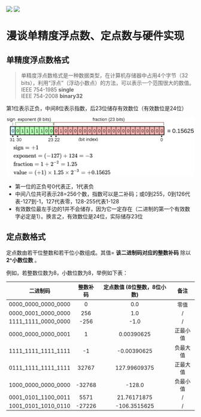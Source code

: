 <img src='https://img.shields.io/badge/SPEC-IEEE_754-green.svg'> <img src='https://img.shields.io/badge/语言-systemverilog_(IEEE1800_2005)-CAD09D.svg'> 

# 漫谈单精度浮点数、定点数与硬件实现

## 单精度浮点数格式

> 单精度浮点数格式是一种数据类型，在计算机存储器中占用4个字节（32 bits），利用“浮点”（浮动小数点）的方法，可以表示一个范围很大的数值。<br>
> IEEE 754-1985 **single**<br>
> IEEE 754-2008 **binary32**

第1位表示正负，中间8位表示指数，后23位储存有效数位（有效数位是24位）

<img src='./images/single.png'>

* 第一位的正负号0代表正，1代表负
* 中间八位共可表示28=256个数，指数可以是二补码；或0到255，0到126代表-127到-1，127代表零，128-255代表1-128
* 有效数位最左手边的1并不会储存，因为它一定存在（二进制的第一个有效数字必定是1）。换言之，有效数位是24位，实际储存23位

## 定点数格式

定点数由若干位整数和若干位小数组成。其值= **该二进制码对应的整数补码** 除以 **2^小数位数** 。

例如，若整数位数为8，小数位数为8，举例如下表：

|     二进制码     | 整数补码 | 定点数值 (8位整数，8位小数) |   备注   |
| :--------------: | :------: | :-------------------------: | :------: |
| 0000_0000_0000_0000 |    0    |             0.0             |   零值   |
| 0000_0001_0000_0000 |   256   |             1.0             |    /    |
| 1111_1111_0000_0000 |   -256   |            -1.0            |    /    |
| 0000_0000_0000_0001 |    1    |         0.00390625         | 正最小值 |
| 1111_1111_1111_1111 |    -1    |         -0.00390625         | 负最大值 |
| 0111_1111_1111_1111 |  32767  |        127.99609375        | 正最大值 |
| 1000_0000_0000_0000 |  -32768  |           -128.0           | 负最小值 |
| 0001_0101_1100_0011 |   5571   |         21.76171875         |    /    |
| 1001_0101_1010_0110 |  -27226  |        -106.3515625        |    /    |

<!-- ## Verilog-FixedPoint

SystemVerilog 定点数库

* 可定制整数位宽和小数位宽。
* **运算** ： 加、减、乘、除、开方。
* **溢出检测** ： 发生溢出时，溢出信号=1，输出结果会设为正最大值（上溢出）或负最小值（下溢出）。
* **舍入控制** ： 发生截断时，可选择是否进行四舍五入。
* **与单精度浮点数（IEEE754）互相转换** 。
* 所有运算均有 **单周期实现** ，组合逻辑延迟长的运算有 **流水线实现** 。

本库的模块输入输出都可以用参数 (parameter) 来定制定点数位宽，这些参数的命名是统一的：

- WOI 和 WOF 分别是输出的定点数的整数位宽和小数位宽。
- 对于单目运算， WII 和 WIF 分别是输入的定点数的整数位宽和小数位宽。
- 对于双目运算， WIIA 和 WIFA 分别是输入操作数A的定点数的整数位宽和小数位宽；WIIB 和 WIFB 分别是输入操作数B的定点数的整数位宽和小数位宽。

以乘法器为例：

```verilog
module fxp_mul #( // 以乘法器为例
    parameter WIIA = 8,       // 输入(乘数a)的整数位宽，默认=8
    parameter WIFA = 8,       // 输入(乘数a)的小数位宽，默认=8
    parameter WIIB = 8,       // 输入(乘数b)的整数位宽，默认=8
    parameter WIFB = 8,       // 输入(乘数b)的小数位宽，默认=8
    parameter WOI  = 8,       // 输出(积)的整数位宽，默认=8
    parameter WOF  = 8,       // 输出(积)的小数位宽，默认=8
    parameter bit ROUND= 1    // 当积的小数截断时，是否四舍五入，默认是
)(
    input  wire [WIIA+WIFA-1:0] ina, // 乘数a
    input  wire [WIIB+WIFB-1:0] inb, // 乘数b
    output wire [WOI +WOF -1:0] out, // 结果(积) = 乘数a * 乘数b
    output wire overflow             // 结果是否溢出，若溢出则为 1'b1
                                     // 若为上溢出，则out被置为最大正值
                                     // 若为下溢出，则out被置为最小负值
);
```

## 各模块名称与功能 -->

<!-- ### 矩阵处理器


PULP平台没有设计矩阵处理单元<br>
AI处理器的矩阵处理单元专用于专用于**矩阵乘法**和**卷积运算**


脉动阵列是用于实现矩阵处理器最为常见的微架构，它本身的数学原理其实非常简单。<br>为了将脉动阵列应用于不同场景（经典场景：**矩阵乘法、卷积**），理解其数据流是关键。<br>理解了数据流，那么微架构的设计就呼之欲出、顺理成章了。 -->
